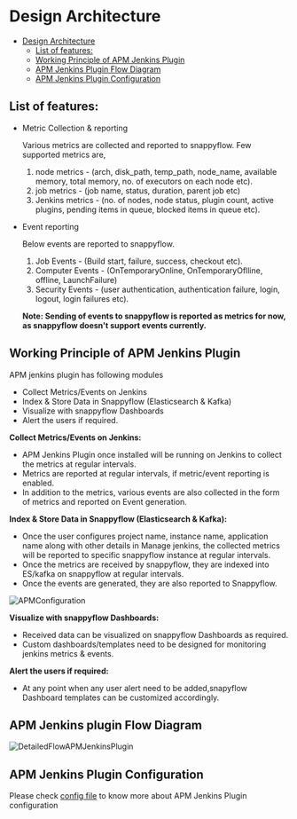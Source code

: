 # Design Architecture

- [Design Architecture](#design-architecture)
  - [List of features:](#list-of-features)
  - [Working Principle of APM Jenkins Plugin](#working-principle-of-apm-jenkins-plugin)
  - [APM Jenkins Plugin Flow Diagram](#apm-jenkins-plugin-flow-diagram)  
  - [APM Jenkins Plugin Configuration](#apm-jenkins-plugin-configuration)

## **List of features:**

  - Metric Collection & reporting 

    Various metrics are collected and reported to snappyflow. 
    Few supported metrics are,

    1. node metrics - (arch, disk_path, temp_path, node_name, available memory, total memory, no. of executors on each node etc).
    2. job metrics - (job name, status, duration, parent job etc)
    3. Jenkins metrics - (no. of nodes, node status, plugin count, active plugins, pending items in queue, blocked items in queue etc).
    

  - Event reporting 
  
    Below events are reported to snappyflow.     

    1. Job Events - (Build start, failure, success, checkout etc).
    2. Computer Events - (OnTemporaryOnline, OnTemporaryOflline, offline, LaunchFailure)
    3. Security Events - (user authentication, authentication failure, login, logout, login failures etc). 
    
    **Note: Sending of events to snappyflow is reported as metrics for now, as snappyflow doesn't support events currently.**


## Working Principle of APM Jenkins Plugin

APM jenkins plugin has following modules

- Collect Metrics/Events on Jenkins
- Index & Store Data in Snappyflow (Elasticsearch & Kafka)
- Visualize with snappyflow Dashboards
- Alert the users if required.

**Collect Metrics/Events on Jenkins:** 

- APM Jenkins Plugin once installed will be running on Jenkins to collect the metrics at regular intervals.
- Metrics are reported at regular intervals, if metric/event reporting is enabled.
- In addition to the metrics, various events are also collected in the form of metrics and reported on Event generation.

**Index & Store Data in Snappyflow (Elasticsearch & Kafka):** 

- Once the user configures project name, instance name, application name along with other details in Manage jenkins, the collected metrics will be reported to specific snappyflow instance at regular intervals. 
- Once the metrics are received by snappyflow, they are indexed into ES/kafka on snappyflow at regular intervals.
- Once the events are generated, they are also reported to Snappyflow.
  
<img src="https://github.com/maplelabs/apm-jenkins-plugin/blob/releasev1_dev/images/apmJenkinsPluginConfiguration.png" alt="APMConfiguration">

**Visualize with snappyflow Dashboards:** 

- Received data can be visualized on snappyflow Dashboards as required.
- Custom dashboards/templates need to be designed for monitoring jenkins metrics & events.

**Alert the users if required:**

- At any point when any user alert need to be added,snapyflow Dashboard templates can be customized accordingly.

  
## APM Jenkins plugin Flow Diagram 

<img src="https://github.com/maplelabs/apm-jenkins-plugin/blob/releasev1_dev/images/APMJenkinsPluginFlowChart.png" alt="DetailedFlowAPMJenkinsPlugin">

## APM Jenkins Plugin Configuration

Please check [config file]() to know more about APM Jenkins Plugin configuration
